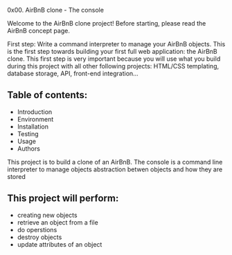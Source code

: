 0x00. AirBnB clone - The console

Welcome to the AirBnB clone project!
Before starting, please read the AirBnB concept page.

First step: Write a command interpreter to manage your AirBnB objects.
This is the first step towards building your first full web application: the AirBnB clone. This first step is very important because                                                                            you will use what you build during this project with all other following projects: HTML/CSS templating, database storage, API, front-end integration…

## Table of contents:

* Introduction
* Environment
* Installation
* Testing
* Usage
* Authors

This project is to build a clone of an AirBnB.
The console is a command line interpreter to manage objects abstraction betwen objects and how they are stored

## This project will perform:

* creating new objects
* retrieve an object from a file
* do operstions
* destroy objects
* update attributes of an object
